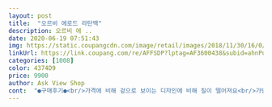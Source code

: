 ```yaml
---
layout: post 
title:  "오르비 에로드 라탄백" 
description: 오르비 에 ..
date: 2020-06-19 07:51:43 
img: https://static.coupangcdn.com/image/retail/images/2018/11/30/16/0/18565113-893b-443f-9cd6-1237be387cd3.jpg 
linkUrl: https://link.coupang.com/re/AFFSDP?lptag=AF3600438&subid=ahnPublicAsk&pageKey=164071777&itemId=470577099&vendorItemId=5122532625&traceid=V0-113-14bb13706d25f7a9 
categories: [1008] 
color: 4374D9 
price: 9900 
author: Ask View Shop 
cont:  "●구매후기●<br/>가격에 비해 겉으로 보이는 디자인에 비해 질이 떨어져요<br/>가방 안의 재질이 싸구려 텐트천처럼 엄청 바스락 거려요<br/>교환해볼까말까 하다 뭐그냥 써볼게요ㅎㅎㅎㅎ<br/>디자인 예쁘고, 사이즈 아주 딱 좋아요!<br/>디자인 적으로 심플해서 좋긴하네요.<br/> 디테일을 보면<br/>똑딱이 부분이 뭔가... <br/> 사용한거같은 흔적이 있는데 ;<br/>바스락 거리는 정도를 동영상으로 촬영했는데.<br/>.<br/>영상은 어케 올리나요<br/>바스락소리 후기가 많아서 그건 뭐 감안하고 샀구요.<br/><br/>배송료 제외하고 6500원정도 인데.<br/>.<br/>가성비가 좋다 말하기 어려워요<br/>속지가 마니 바스락 거려서<br/>예뻐요!!!<br/>이젠 괜춘해요.<br/><br/>저렴해서 막들고 다니기좋앙ᆢㄷ<br/>중국산인데 9천원 후반대이면,<br/>처음에 우유비린내 같은 냄새가 2<br/> -3일 나구요.<br/><br/>첨엔 신경쓰이지만<br/>" 
---
```

